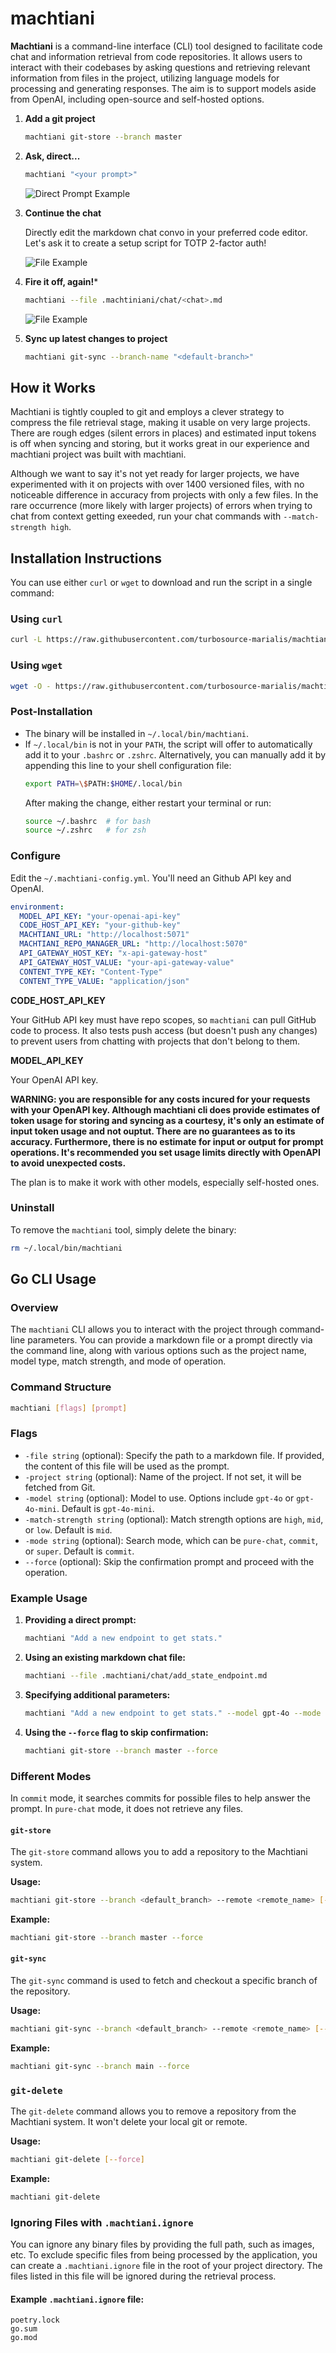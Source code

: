 
# machtiani

**Machtiani** is a command-line interface (CLI) tool designed to facilitate code chat and information retrieval from code repositories. It allows users to interact with their codebases by asking questions and retrieving relevant information from files in the project, utilizing language models for processing and generating responses. The aim is to support models aside from OpenAI, including open-source and self-hosted options.

1. **Add a git project**
   ```bash
   machtiani git-store --branch master
   ```

2. **Ask, direct...**
   ```bash
   machtiani "<your prompt>"
   ```
   ![Direct Prompt Example](images/keystone-confirm.png)

3. **Continue the chat**
   
   Directly edit the markdown chat convo in your preferred code editor. Let's ask it to create a setup script for TOTP 2-factor auth!
   
   ![File Example](images/keystone-chat-new-prompt.png)
   
4. **Fire it off, again!***

   ```bash
   machtiani --file .machtiniani/chat/<chat>.md
   ```
   ![File Example](images/keystone-chat-new-prompt-results.png)

5. **Sync up latest changes to project**
   ```bash
   machtiani git-sync --branch-name "<default-branch>"
   ```

## How it Works

Machtiani is tightly coupled to git and employs a clever strategy to compress the file retrieval stage, making it usable on very large projects. There are rough edges (silent errors in places) and estimated input tokens is off when syncing and storing, but it works great in our experience and machtiani project was built with machtiani.

Although we want to say it's not yet ready for larger projects, we have experimented with it on projects with over 1400 versioned files, with no noticeable difference in accuracy from projects with only a few files. In the rare occurrence (more likely with larger projects) of errors when trying to chat from context getting exeeded, run your chat commands with `--match-strength high`.

## Installation Instructions

You can use either `curl` or `wget` to download and run the script in a single command:

### Using `curl`
```bash
curl -L https://raw.githubusercontent.com/turbosource-marialis/machtiani-releases/main/install.sh | bash
```

### Using `wget`
```bash
wget -O - https://raw.githubusercontent.com/turbosource-marialis/machtiani-releases/main/install.sh | bash
```

### Post-Installation

- The binary will be installed in `~/.local/bin/machtiani`.
- If `~/.local/bin` is not in your `PATH`, the script will offer to automatically add it to your `.bashrc` or `.zshrc`. Alternatively, you can manually add it by appending this line to your shell configuration file:
  ```bash
  export PATH=\$PATH:$HOME/.local/bin
  ```
  After making the change, either restart your terminal or run:
  ```bash
  source ~/.bashrc  # for bash
  source ~/.zshrc   # for zsh
  ```

### Configure

Edit the `~/.machtiani-config.yml`. You'll need an Github API key and OpenAI.

```yaml
environment:
  MODEL_API_KEY: "your-openai-api-key"
  CODE_HOST_API_KEY: "your-github-key"
  MACHTIANI_URL: "http://localhost:5071"
  MACHTIANI_REPO_MANAGER_URL: "http://localhost:5070"
  API_GATEWAY_HOST_KEY: "x-api-gateway-host"
  API_GATEWAY_HOST_VALUE: "your-api-gateway-value"
  CONTENT_TYPE_KEY: "Content-Type"
  CONTENT_TYPE_VALUE: "application/json"
```

**CODE_HOST_API_KEY**

Your GitHub API key must have repo scopes, so `machtiani` can pull GitHub code to process. It also tests push access (but doesn't push any changes) to prevent users from chatting with projects that don't belong to them.

**MODEL_API_KEY**

Your OpenAI API key.

**WARNING: you are responsible for any costs incured for your requests with your OpenAPI key. Although machtiani cli does provide estimates of token usage for storing and syncing as a courtesy, it's only an estimate of input token usage and not ouptut. There are no guarantees as to its accuracy. Furthermore, there is no estimate for input or output for prompt operations. It's recommended you set usage limits directly with OpenAPI to avoid unexpected costs.**

The plan is to make it work with other models, especially self-hosted ones.

### Uninstall
To remove the `machtiani` tool, simply delete the binary:
```bash
rm ~/.local/bin/machtiani
```

## Go CLI Usage

### Overview

The `machtiani` CLI allows you to interact with the project through command-line parameters. You can provide a markdown file or a prompt directly via the command line, along with various options such as the project name, model type, match strength, and mode of operation.

### Command Structure

```bash
machtiani [flags] [prompt]
```

### Flags

- `-file string` (optional): Specify the path to a markdown file. If provided, the content of this file will be used as the prompt.
- `-project string` (optional): Name of the project. If not set, it will be fetched from Git.
- `-model string` (optional): Model to use. Options include `gpt-4o` or `gpt-4o-mini`. Default is `gpt-4o-mini`.
- `-match-strength string` (optional): Match strength options are `high`, `mid`, or `low`. Default is `mid`.
- `-mode string` (optional): Search mode, which can be `pure-chat`, `commit`, or `super`. Default is `commit`.
- `--force` (optional): Skip the confirmation prompt and proceed with the operation.

### Example Usage

1. **Providing a direct prompt:**
   ```bash
   machtiani "Add a new endpoint to get stats."
   ```

2. **Using an existing markdown chat file:**
   ```bash
   machtiani --file .machtiani/chat/add_state_endpoint.md
   ```

3. **Specifying additional parameters:**
   ```bash
   machtiani "Add a new endpoint to get stats." --model gpt-4o --mode pure-chat --match-strength high
   ```

4. **Using the `--force` flag to skip confirmation:**
   ```bash
   machtiani git-store --branch master --force
   ```

### Different Modes

In `commit` mode, it searches commits for possible files to help answer the prompt. In `pure-chat` mode, it does not retrieve any files.

#### `git-store`

The `git-store` command allows you to add a repository to the Machtiani system.

**Usage:**
```bash
machtiani git-store --branch <default_branch> --remote <remote_name> [--force]
```

**Example:**
```bash
machtiani git-store --branch master --force
```

#### `git-sync`

The `git-sync` command is used to fetch and checkout a specific branch of the repository.

**Usage:**
```bash
machtiani git-sync --branch <default_branch> --remote <remote_name> [--force]
```

**Example:**
```bash
machtiani git-sync --branch main --force
```

### `git-delete`

The `git-delete` command allows you to remove a repository from the Machtiani system. It won't delete your local git or remote.

**Usage:**
```bash
machtiani git-delete [--force]
```

**Example:**
```bash
machtiani git-delete
```

### Ignoring Files with `.machtiani.ignore`

You can ignore any binary files by providing the full path, such as images, etc. To exclude specific files from being processed by the application, you can create a `.machtiani.ignore` file in the root of your project directory. The files listed in this file will be ignored during the retrieval process.

#### Example `.machtiani.ignore` file:
```
poetry.lock
go.sum
go.mod
```
